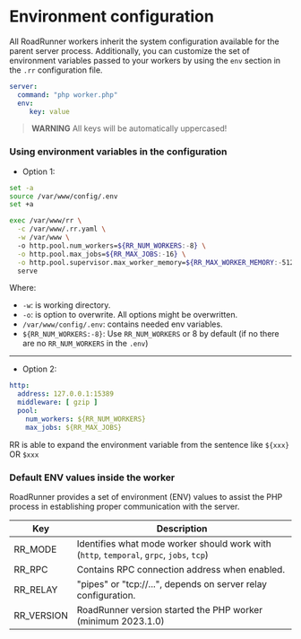 # Environment configuration

All RoadRunner workers inherit the system configuration available for the parent server process.
Additionally, you can customize the set of environment variables passed to your workers by using the `env` section in the `.rr` configuration file.

```yaml
server:
  command: "php worker.php"
  env:
     key: value
```

> **WARNING**
> All keys will be automatically uppercased!

### Using environment variables in the configuration

- Option 1:

```bash
set -a
source /var/www/config/.env
set +a

exec /var/www/rr \
  -c /var/www/.rr.yaml \
  -w /var/www \  
  -o http.pool.num_workers=${RR_NUM_WORKERS:-8} \
  -o http.pool.max_jobs=${RR_MAX_JOBS:-16} \
  -o http.pool.supervisor.max_worker_memory=${RR_MAX_WORKER_MEMORY:-512}
  serve
  ```
  Where: 
  - `-w`: is working directory.
  - `-o`: is option to overwrite. All options might be overwritten.
  - `/var/www/config/.env`: contains needed env variables.
  - `${RR_NUM_WORKERS:-8}`: Use `RR_NUM_WORKERS` or 8 by default (if no there are no `RR_NUM_WORKERS` in the `.env`)

---

  - Option 2:

```yaml
http:
  address: 127.0.0.1:15389
  middleware: [ gzip ] 
  pool:
    num_workers: ${RR_NUM_WORKERS}
    max_jobs: ${RR_MAX_JOBS}
```

RR is able to expand the environment variable from the sentence like `${xxx}` OR `$xxx`

### Default ENV values inside the worker

RoadRunner provides a set of environment (ENV) values to assist the PHP process in establishing proper communication with the server.

Key      | Description
---      | ---
RR_MODE  | Identifies what mode worker should work with (`http`, `temporal`, `grpc`, `jobs`, `tcp`)
RR_RPC   | Contains RPC connection address when enabled.
RR_RELAY | "pipes" or "tcp://...", depends on server relay configuration.
RR_VERSION | RoadRunner version started the PHP worker (minimum 2023.1.0)
